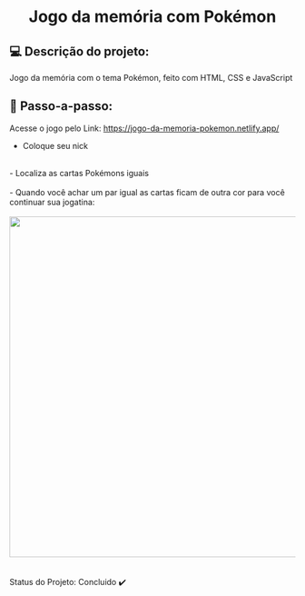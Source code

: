 
<h1 align="center"> Jogo da memória com Pokémon </h1>


## 💻 Descrição do projeto: 
  Jogo da memória com o tema Pokémon, feito com HTML, CSS e JavaScript

## 🚀 Passo-a-passo:
Acesse o jogo pelo Link: https://jogo-da-memoria-pokemon.netlify.app/
<br>
- Coloque seu nick
<br>
- Localiza as cartas Pokémons iguais
<br>
<br>
- Quando você achar um par igual as cartas ficam de outra cor para você continuar sua jogatina:
<br>
<br>
<div align="center">
 <img width="600" height="600" src="https://user-images.githubusercontent.com/95833042/219086633-7fc653cd-2265-46a1-b0af-a746bb555fd3.png">
</div>
<br><br>
Status do Projeto: Concluido ✔️

